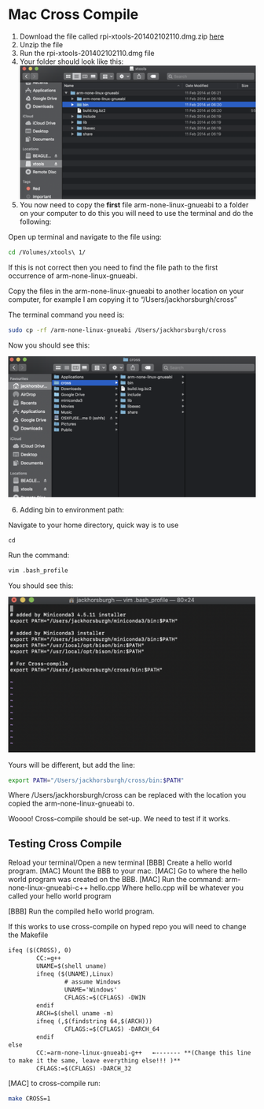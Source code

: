# Mac Cross Compile

1. Download the file called rpi-xtools-201402102110.dmg.zip [here](https://drive.google.com/open?id=1oeuyWpaTAT9d7mF3xYy6CzipoqZ-5uGS)
2. Unzip the file
3. Run the rpi-xtools-201402102110.dmg file
4. Your folder should look like this: ![](images/mac_cross_compile1.png)
5. You now need to copy the **first** file arm-none-linux-gnueabi to a folder on your computer to do this you will need to use the terminal and do the following:

Open up terminal and navigate to the file using:

````sh
cd /Volumes/xtools\ 1/
````

If this is not correct then you need to find the file path to the first occurrence of arm-none-linux-gnueabi.

Copy the files in the arm-none-linux-gnueabi to another location on your computer, for example I am copying it to “/Users/jackhorsburgh/cross”

The terminal command you need is:
````sh
sudo cp -rf /arm-none-linux-gnueabi /Users/jackhorsburgh/cross
````

Now you should see this:

![](images/mac_cross_compile2.png)

6. Adding bin to environment path:

Navigate to your home directory, quick way is to use 
````terminal 
cd 
````

Run the command:

````sh
vim .bash_profile
````

You should see this:

![](images/mac_cross_compile3.png)

Yours will be different, but add the line:

````sh
export PATH="/Users/jackhorsburgh/cross/bin:$PATH"
````

Where /Users/jackhorsburgh/cross can be replaced with the location you copied the arm-none-linux-gnueabi to.

Woooo! Cross-compile should be set-up. We need to test if it works.

## Testing Cross Compile

Reload your terminal/Open a new terminal
[BBB] Create a hello world program.
[MAC] Mount the BBB to your mac.
[MAC] Go to where the hello world program was created on the BBB.
[MAC] Run the command:
arm-none-linux-gnueabi-c++ hello.cpp
Where hello.cpp will be whatever you called your hello world program

[BBB] Run the compiled hello world program.

If this works to use cross-compile on hyped repo you will need to change the Makefile
````vim
ifeq ($(CROSS), 0)
        CC:=g++
        UNAME=$(shell uname)
        ifneq ($(UNAME),Linux)
                # assume Windows
                UNAME='Windows'
                CFLAGS:=$(CFLAGS) -DWIN
        endif
        ARCH=$(shell uname -m)
        ifneq (,$(findstring 64,$(ARCH)))
                CFLAGS:=$(CFLAGS) -DARCH_64
        endif
else
        CC:=arm-none-linux-gnueabi-g++   ←------- **(Change this line to make it the same, leave everything else!!! )**
        CFLAGS:=$(CFLAGS) -DARCH_32
````

[MAC] to cross-compile run:
````sh
make CROSS=1
````